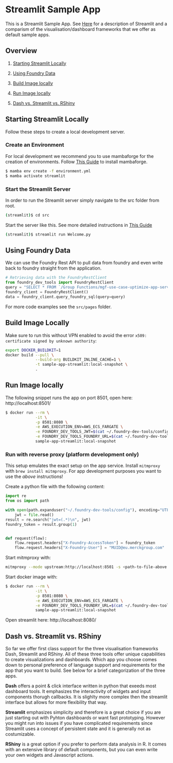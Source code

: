 # Streamlit Sample App 
This is a Streamlit Sample App. See [Here](#vs) for a description of Streamlit and a comparism of the visualisation/dashboard frameworks that we offer as default sample apps. 

## Overview
1. [Starting Streamlit Locally](#start)
   
2. [Using Foundry Data](#foundry)
   
3. [Build Image locally](#build-local)

4. [Run Image locally](#run-image-local)
   
5. [Dash vs. Streamlit vs. RShiny ](#vs)

## Starting Streamlit Locally <a name="start"></a>

Follow these steps to create a local development server.

### Create an Environment

For local development we recommend you to use mambaforge for the creation of environments. Follow [This Guide](https://palantir.mcloud.merckgroup.com/workspace/preview-app/ri.blobster.main.pdf.15f69a1f-1a72-416e-8ffe-b1b09036a574) to install mambaforge. 

```bash
$ mamba env create -f environment.yml
$ mamba activate streamlit
```


### Start the Streamlit Server

In order to run the Streamlit server simply navigate to the src folder from root.

```bash
(streamlit)$ cd src
```

Start the server like this. See more detailed instructions in [This Guide](https://docs.streamlit.io/library/get-started)

```bash
(streamlit)$ streamlit run Welcome.py
```  

## Using Foundry Data <a name="foundry"></a>

We can use the Foundry Rest API to pull data from foundry and even write back to foundry straight from the application.  
```python
# Retrieving data with the FoundryRestClient
from foundry_dev_tools import FoundryRestClient
query = "SELECT * FROM `/Group Functions/mgf-use-case-uptimize-app-service-public-content/data/iris`"
foundry_client = FoundryRestClient()
data = foundry_client.query_foundry_sql(query=query)
```

For more code examples see the `src/pages` folder. 

## Build Image Locally <a name="build-local"></a>

Make sure to run this without VPN enabled to avoid the error `x509: certificate signed by unknown authority`: 
```bash
export DOCKER_BUILDKIT=1
docker build --pull \
             --build-arg BUILDKIT_INLINE_CACHE=1 \
             -t sample-app-streamlit:local-snapshot \
             .
```

## Run Image locally <a name="run-image-local"></a>

The following snippet runs the app on port 8501, open here: http://localhost:8501/

```bash
$ docker run --rm \
             -it \
             -p 8501:8080 \
             -e AWS_EXECUTION_ENV=AWS_ECS_FARGATE \
             -e FOUNDRY_DEV_TOOLS_JWT=$(cat ~/.foundry-dev-tools/config | grep jwt | cut -c 5-) \
             -e FOUNDRY_DEV_TOOLS_FOUNDRY_URL=$(cat ~/.foundry-dev-tools/config | grep foundry_url | cut -c 13-) \
             sample-app-streamlit:local-snapshot
```

### Run with reverse proxy (platform development only)

This setup emulates the exact setup on the app service. Install `mitmproxy` with `brew install mitmproxy`.
For app development purposes you want to use the *above* instructions!

Create a python file with the following content:

```python
import re
from os import path

with open(path.expanduser("~/.foundry-dev-tools/config"), encoding="UTF-8") as file:
    jwt = file.read()
result = re.search("jwt=(.*)\n", jwt)
foundry_token = result.group(1)


def request(flow):
    flow.request.headers["X-Foundry-AccessToken"] = foundry_token
    flow.request.headers["X-Foundry-User"] = "MUID@eu.merckgroup.com"
```

Start mitmproxy with:

```bash
mitmproxy --mode upstream:http://localhost:8501 -s <path-to-file-above.py>
```

Start docker image with:

```bash
$ docker run --rm \
             -it \
             -p 8501:8080 \
             -e AWS_EXECUTION_ENV=AWS_ECS_FARGATE \
             -e FOUNDRY_DEV_TOOLS_FOUNDRY_URL=$(cat ~/.foundry-dev-tools/config | grep foundry_url | cut -c 13-) \
             sample-app-streamlit:local-snapshot
```

Open streamlit here: http://localhost:8080/

## Dash vs. Streamlit vs. RShiny <a name="vs"></a>
So far we offer first class support for the three visualisation frameworks Dash, Streamlit and RShiny. All of these three tools offer unique capabilities to create visualizations and dashboards. Which app you choose comes down to personal preference of language support and requirements for the app that you want to build. See below for a brief categorization of the three apps.  

**Dash** offers a point & click interface written in python that exeeds most dashboard tools. It emphasizes the interactivity of widgets and input components thorugh callbacks. It is slighlty more complex then the streamlit interface but allows for more flexibility that way.  

**Streamlit** emphasizes simplicity and therefore is a great choice if you are just starting out with Pyhton dashboards or want fast prototyping. However you might run into issues if you have complicated requirements since Streamlit uses a concept of persistent state and it is generally not as costumizable.  

**RShiny** is a great option if you prefer to perform data analysis in R. It comes with an extensive library of default components, but you can even write your own widgets and Javascript actions.